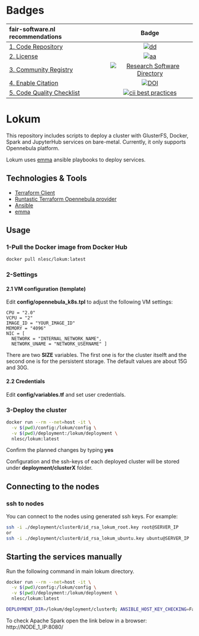 # Badges

| fair-software.nl recommendations | Badge |
|:-|:-:|
| [1. Code Repository](https://fair-software.nl/recommendations/repository) | [![dd](https://img.shields.io/github/last-commit/nlesc/lokum)](https://img.shields.io/github/last-commit/nlesc/lokum) |
| [2. License](https://fair-software.nl/recommendations/license) | [![aa](https://img.shields.io/github/license/nlesc/lokum)]((https://img.shields.io/github/license/nlesc/lokum))  |
| [3. Community Registry](https://fair-software.nl/recommendations/registry) | [![Research Software Directory](https://img.shields.io/badge/rsd-lokum-00a3e3.svg)](https://www.research-software.nl/software/lokum) |
| [4. Enable Citation](https://fair-software.nl/recommendations/citation) | [![DOI](https://zenodo.org/badge/DOI/10.5281/zenodo.3482939.svg)](https://doi.org/10.5281/zenodo.3482939) |
| [5. Code Quality Checklist](https://fair-software.nl/recommendations/checklist) | [![cii best practices](https://bestpractices.coreinfrastructure.org/projects/1811/badge)](https://bestpractices.coreinfrastructure.org/projects/1811)  |


# Lokum

This repository includes scripts to deploy a cluster with GlusterFS, Docker, Spark and JupyterHub services on bare-metal. Currently, it only supports Opennebula platform.

Lokum uses [emma](https://github.com/nlesc-sherlock/emma) ansible playbooks to deploy services.

## Technologies & Tools

- [Terraform Client](https://www.terraform.io)
- [Runtastic Terraform Opennebula provider](https://github.com/runtastic/terraform-provider-opennebula)
- [Ansible](https://www.ansible.com/)
- [emma](https://github.com/nlesc-sherlock/emma)

## Usage

### 1-Pull the Docker image from Docker Hub

```bash
docker pull nlesc/lokum:latest
```

### 2-Settings

#### 2.1 VM configuration (template)

Edit **config/opennebula_k8s.tpl** to adjust the following VM settings:

    CPU = "2.0"
    VCPU = "2"
    IMAGE_ID = "YOUR_IMAGE_ID"
    MEMORY = "4096"
    NIC = [
      NETWORK = "INTERNAL_NETWORK_NAME",
      NETWORK_UNAME = "NETWORK_USERNAME" ]

There are two **SIZE** variables. The first one is for the cluster itselft and the second one is for the persistent storage. The default values are about 15G and 30G.

#### 2.2 Credentials

Edit **config/variables.tf** and set user credentials.

### 3-Deploy the cluster

```bash
docker run --rm --net=host -it \
  -v $(pwd)/config:/lokum/config \
  -v $(pwd)/deployment:/lokum/deployment \
  nlesc/lokum:latest
```

Confirm the planned changes by typing **yes**

Configuration and the ssh-keys of each deployed cluster will be stored under **deployment/clusterX** folder.

## Connecting to the nodes

### ssh to nodes

You can connect to the nodes using generated ssh keys. For example:

```bash
ssh -i ./deployment/cluster0/id_rsa_lokum_root.key root@SERVER_IP
or
ssh -i ./deployment/cluster0/id_rsa_lokum_ubuntu.key ubuntu@SERVER_IP
```

## Starting the services manually

Run the following command in main lokum directory.

```bash
docker run --rm --net=host -it \
  -v $(pwd)/config:/lokum/config \
  -v $(pwd)/deployment:/lokum/deployment \
  nlesc/lokum:latest
```

```bash
DEPLOYMENT_DIR=/lokum/deployment/cluster0; ANSIBLE_HOST_KEY_CHECKING=False; export CLUSTER_NAME=lokum; cd /lokum/emma/vars; sh ./create_vars_files.sh; cd /lokum/emma; ansible-playbook -i ${DEPLOYMENT_DIR}/hosts.yaml --extra-vars 'CLUSTER_NAME=lokum' start_platform.yml --skip-tags 'jupyterhub,cassandra' --private-key=${DEPLOYMENT_DIR}/id_rsa_lokum_ubuntu.key -v
```

To check Apache Spark open the link below in a browser:
http://NODE_1_IP:8080/


